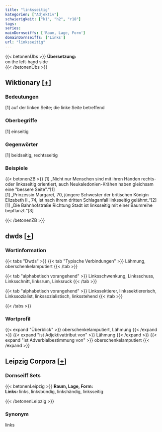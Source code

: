 ```yaml
---
title: "linksseitig"
kategorien: ["Adjektiv"]
schwierigkeit: ["k1", "h2", "r18"]
tags:
series:
mainDornseiffs: ['Raum, Lage, Form']
domainDornseiffs: ['Links']
url: "linksseitig"
---
```


{{< betonenÜbs >}}
**Übersetzung:**  
on the left-hand side  
{{< /betonenÜbs >}}

## Wiktionary [[+](https://de.wiktionary.org/wiki/linksseitig)]

### Bedeutungen
[1] auf der linken Seite; die linke Seite betreffend  

### Oberbegriffe
[1] einseitig  

### Gegenwörter
[1] beidseitig, rechtsseitig  

### Beispiele
{{< betonenZB >}}
[1] „Nicht nur Menschen sind mit ihren Händen rechts- oder linksseitig orientiert, auch Neukaledonien-Krähen haben gleichsam eine "bessere Seite".“[1]  
[1] „Prinzessin Margaret, 70, jüngere Schwester der britischen Königin Elizabeth II., 74, ist nach ihrem dritten Schlaganfall linksseitig gelähmt.“[2]  
[1] „Die Bahnhofstraße Richtung Stadt ist linksseitig mit einer Baumreihe bepflanzt.“[3]  

{{< /betonenZB >}}


## dwds [[+](https://www.dwds.de/wb/linksseitig)]

### Wortinformation
{{< tabs "Dwds" >}}
{{< tab "Typische Verbindungen" >}}
Lähmung, oberschenkelamputiert
{{< /tab >}}

{{< tab "alphabetisch vorangehend" >}}
Linksschwenkung, Linksschuss, Linksschnitt, linksrum, Linksruck
{{< /tab >}}

{{< tab "alphabetisch vorangehend" >}}
Linkssektierer, linkssektiererisch, Linkssozialist, linkssozialistisch, linksstehend
{{< /tab >}}

{{< /tabs >}}

### Wortprofil
{{< expand "Überblick" >}} oberschenkelamputiert, Lähmung {{< /expand >}}
{{< expand "ist Adjektivattribut von" >}} Lähmung {{< /expand >}}
{{< expand "ist Adverbialbestimmung von" >}} oberschenkelamputiert {{< /expand >}}

## Leipzig Corpora [[+](https://corpora.uni-leipzig.de/en/res?word=linksseitig&corpusId=deu_newscrawl-public_2018)]

### Dornseiff Sets
{{< betonenLeipzig >}}
**Raum, Lage, Form:**  
**Links:** links, linksbündig, linkshändig, linksseitig  

{{< /betonenLeipzig >}}

### Synonym
links

